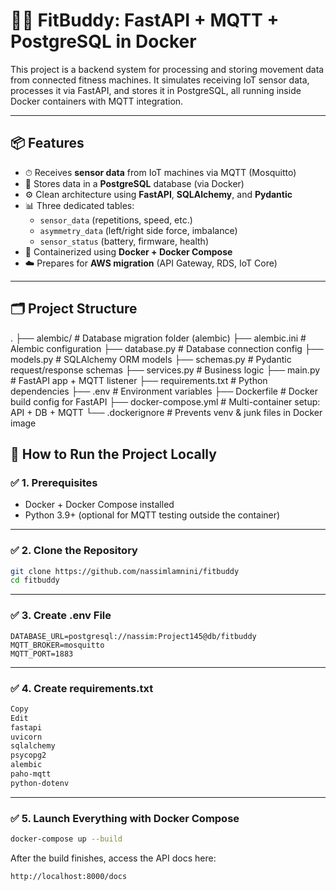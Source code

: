 # 🏋️‍♂️ FitBuddy: FastAPI + MQTT + PostgreSQL in Docker

This project is a backend system for processing and storing movement data from connected fitness machines. It simulates receiving IoT sensor data, processes it via FastAPI, and stores it in PostgreSQL, all running inside Docker containers with MQTT integration.

---

## 📦 Features

- ⏱ Receives **sensor data** from IoT machines via MQTT (Mosquitto)
- 💾 Stores data in a **PostgreSQL** database (via Docker)
- ⚙️ Clean architecture using **FastAPI**, **SQLAlchemy**, and **Pydantic**
- 📊 Three dedicated tables:
  - `sensor_data` (repetitions, speed, etc.)
  - `asymmetry_data` (left/right side force, imbalance)
  - `sensor_status` (battery, firmware, health)
- 🐳 Containerized using **Docker + Docker Compose**
- ☁️ Prepares for **AWS migration** (API Gateway, RDS, IoT Core)

---

## 🗂 Project Structure

. ├── alembic/ # Database migration folder (alembic) 
  ├── alembic.ini # Alembic configuration 
  ├── database.py # Database connection config 
  ├── models.py # SQLAlchemy ORM models 
  ├── schemas.py # Pydantic request/response schemas 
  ├── services.py # Business logic 
  ├── main.py # FastAPI app + MQTT listener 
  ├── requirements.txt # Python dependencies 
  ├── .env # Environment variables 
  ├── Dockerfile # Docker build config for FastAPI 
  ├── docker-compose.yml # Multi-container setup: API + DB + MQTT 
  └── .dockerignore # Prevents venv & junk files in Docker image
## 🚀 How to Run the Project Locally

### ✅ 1. Prerequisites

- Docker + Docker Compose installed
- Python 3.9+ (optional for MQTT testing outside the container)

---

### ✅ 2. Clone the Repository

```bash
git clone https://github.com/nassimlamnini/fitbuddy
cd fitbuddy
```
---

### ✅ 3. Create .env File

```env
DATABASE_URL=postgresql://nassim:Project145@db/fitbuddy
MQTT_BROKER=mosquitto
MQTT_PORT=1883
```
---

### ✅ 4. Create requirements.txt
```txt
Copy
Edit
fastapi
uvicorn
sqlalchemy
psycopg2
alembic
paho-mqtt
python-dotenv
```
---

### ✅ 5. Launch Everything with Docker Compose
```bash
docker-compose up --build
```
After the build finishes, access the API docs here:

```bash
http://localhost:8000/docs
```
